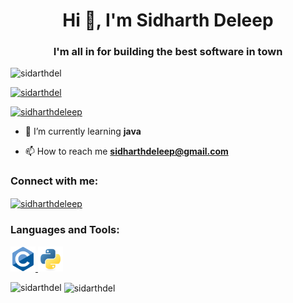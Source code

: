<h1 align="center">Hi 👋, I'm Sidharth Deleep</h1>
<h3 align="center">I'm all in for building the best software in town</h3>

<p align="left"> <img src="https://komarev.com/ghpvc/?username=sidarthdel&label=Profile%20views&color=0e75b6&style=flat" alt="sidarthdel" /> </p>

<p align="left"> <a href="https://github.com/ryo-ma/github-profile-trophy"><img src="https://github-profile-trophy.vercel.app/?username=sidarthdel" alt="sidarthdel" /></a> </p>

<p align="left"> <a href="https://twitter.com/sidharthdeleep" target="blank"><img src="https://img.shields.io/twitter/follow/sidharthdeleep?logo=twitter&style=for-the-badge" alt="sidharthdeleep" /></a> </p>

- 🌱 I’m currently learning **java**

- 📫 How to reach me **sidharthdeleep@gmail.com**

<h3 align="left">Connect with me:</h3>
<p align="left">
<a href="https://twitter.com/sidharthdeleep" target="blank"><img align="center" src="https://raw.githubusercontent.com/rahuldkjain/github-profile-readme-generator/master/src/images/icons/Social/twitter.svg" alt="sidharthdeleep" height="30" width="40" /></a>
</p>

<h3 align="left">Languages and Tools:</h3>
<p align="left"> <a href="https://www.cprogramming.com/" target="_blank" rel="noreferrer"> <img src="https://raw.githubusercontent.com/devicons/devicon/master/icons/c/c-original.svg" alt="c" width="40" height="40"/> </a> <a href="https://www.python.org" target="_blank" rel="noreferrer"> <img src="https://raw.githubusercontent.com/devicons/devicon/master/icons/python/python-original.svg" alt="python" width="40" height="40"/> </a> </p>

<p><img align="left" src="https://github-readme-stats.vercel.app/api/top-langs?username=sidarthdel&show_icons=true&locale=en&layout=compact" alt="sidarthdel" /></p>

<p>&nbsp;<img align="center" src="https://github-readme-stats.vercel.app/api?username=sidarthdel&show_icons=true&locale=en" alt="sidarthdel" /></p>
